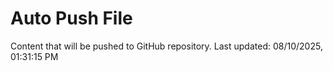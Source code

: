 # Auto Push File

Content that will be pushed to GitHub repository.
Last updated: 08/10/2025, 01:31:15 PM